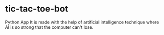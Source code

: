 # tic-tac-toe-bot
Python App
It is made with the help of artificial intelligence technique where AI is so strong that the computer can't lose.
